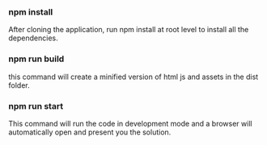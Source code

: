 ### npm install

After cloning the application, run npm install at root level to install all the dependencies.

### npm run build

this command will create a minified version of html js and assets in the dist folder.

### npm run start

This command will run the code in development mode and a browser will automatically open and present you the solution.
